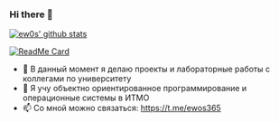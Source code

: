### Hi there 👋

[![ew0s' github stats](https://github-readme-stats.vercel.app/api?username=ew0s&show_icons=true&theme=dark&bg_color=c7c7c7&text_color=ffffff)](https://github.com/anuraghazra/github-readme-stats)

[![ReadMe Card](https://github-readme-stats.vercel.app/api/pin/?username=ew0s&repo=Operating_Systems20&bg_color=c7c7c7&theme=dark&&&text_color=ffffff)](https://github.com/anuraghazra/github-readme-stats)



- 🔭 В данный момент я делаю проекты и лабораторные работы с коллегами по университету
- 🌱 Я учу объектно ориентированное программирование и операционные системы в ИТМО
- 📫 Со мной можно связаться: https://t.me/ewos365
